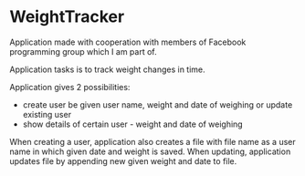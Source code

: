 # WeightTracker
Application made with cooperation with members of Facebook programming group which I am part of.

Application tasks is to track weight changes in time.

Application gives 2 possibilities:
 - create user be given user name, weight and date of weighing or update existing user
 - show details of certain user - weight and date of weighing
 
 When creating a user, application also creates a file with file name as a user name in which given date and weight is saved.
 When updating, application updates file by appending new given weight and date to file. 
